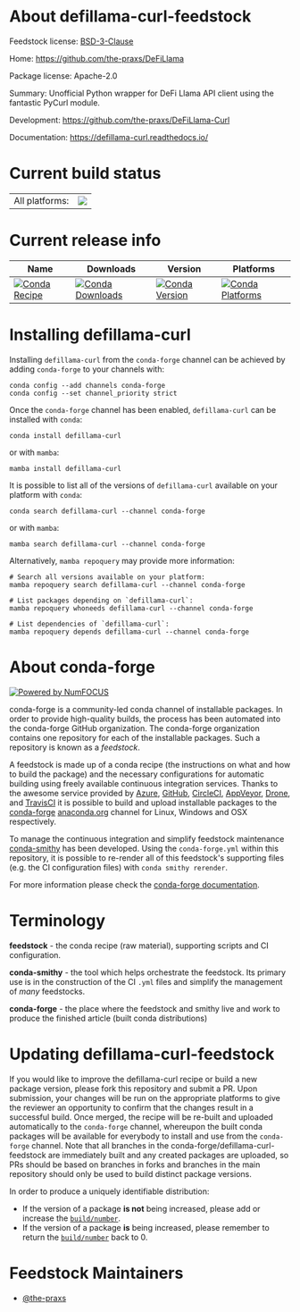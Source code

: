 About defillama-curl-feedstock
==============================

Feedstock license: [BSD-3-Clause](https://github.com/conda-forge/defillama-curl-feedstock/blob/main/LICENSE.txt)

Home: https://github.com/the-praxs/DeFiLlama

Package license: Apache-2.0

Summary: Unofficial Python wrapper for DeFi Llama API client using the fantastic PyCurl module.

Development: https://github.com/the-praxs/DeFiLlama-Curl

Documentation: https://defillama-curl.readthedocs.io/

Current build status
====================


<table><tr><td>All platforms:</td>
    <td>
      <a href="https://dev.azure.com/conda-forge/feedstock-builds/_build/latest?definitionId=18986&branchName=main">
        <img src="https://dev.azure.com/conda-forge/feedstock-builds/_apis/build/status/defillama-curl-feedstock?branchName=main">
      </a>
    </td>
  </tr>
</table>

Current release info
====================

| Name | Downloads | Version | Platforms |
| --- | --- | --- | --- |
| [![Conda Recipe](https://img.shields.io/badge/recipe-defillama--curl-green.svg)](https://anaconda.org/conda-forge/defillama-curl) | [![Conda Downloads](https://img.shields.io/conda/dn/conda-forge/defillama-curl.svg)](https://anaconda.org/conda-forge/defillama-curl) | [![Conda Version](https://img.shields.io/conda/vn/conda-forge/defillama-curl.svg)](https://anaconda.org/conda-forge/defillama-curl) | [![Conda Platforms](https://img.shields.io/conda/pn/conda-forge/defillama-curl.svg)](https://anaconda.org/conda-forge/defillama-curl) |

Installing defillama-curl
=========================

Installing `defillama-curl` from the `conda-forge` channel can be achieved by adding `conda-forge` to your channels with:

```
conda config --add channels conda-forge
conda config --set channel_priority strict
```

Once the `conda-forge` channel has been enabled, `defillama-curl` can be installed with `conda`:

```
conda install defillama-curl
```

or with `mamba`:

```
mamba install defillama-curl
```

It is possible to list all of the versions of `defillama-curl` available on your platform with `conda`:

```
conda search defillama-curl --channel conda-forge
```

or with `mamba`:

```
mamba search defillama-curl --channel conda-forge
```

Alternatively, `mamba repoquery` may provide more information:

```
# Search all versions available on your platform:
mamba repoquery search defillama-curl --channel conda-forge

# List packages depending on `defillama-curl`:
mamba repoquery whoneeds defillama-curl --channel conda-forge

# List dependencies of `defillama-curl`:
mamba repoquery depends defillama-curl --channel conda-forge
```


About conda-forge
=================

[![Powered by
NumFOCUS](https://img.shields.io/badge/powered%20by-NumFOCUS-orange.svg?style=flat&colorA=E1523D&colorB=007D8A)](https://numfocus.org)

conda-forge is a community-led conda channel of installable packages.
In order to provide high-quality builds, the process has been automated into the
conda-forge GitHub organization. The conda-forge organization contains one repository
for each of the installable packages. Such a repository is known as a *feedstock*.

A feedstock is made up of a conda recipe (the instructions on what and how to build
the package) and the necessary configurations for automatic building using freely
available continuous integration services. Thanks to the awesome service provided by
[Azure](https://azure.microsoft.com/en-us/services/devops/), [GitHub](https://github.com/),
[CircleCI](https://circleci.com/), [AppVeyor](https://www.appveyor.com/),
[Drone](https://cloud.drone.io/welcome), and [TravisCI](https://travis-ci.com/)
it is possible to build and upload installable packages to the
[conda-forge](https://anaconda.org/conda-forge) [anaconda.org](https://anaconda.org/)
channel for Linux, Windows and OSX respectively.

To manage the continuous integration and simplify feedstock maintenance
[conda-smithy](https://github.com/conda-forge/conda-smithy) has been developed.
Using the ``conda-forge.yml`` within this repository, it is possible to re-render all of
this feedstock's supporting files (e.g. the CI configuration files) with ``conda smithy rerender``.

For more information please check the [conda-forge documentation](https://conda-forge.org/docs/).

Terminology
===========

**feedstock** - the conda recipe (raw material), supporting scripts and CI configuration.

**conda-smithy** - the tool which helps orchestrate the feedstock.
                   Its primary use is in the construction of the CI ``.yml`` files
                   and simplify the management of *many* feedstocks.

**conda-forge** - the place where the feedstock and smithy live and work to
                  produce the finished article (built conda distributions)


Updating defillama-curl-feedstock
=================================

If you would like to improve the defillama-curl recipe or build a new
package version, please fork this repository and submit a PR. Upon submission,
your changes will be run on the appropriate platforms to give the reviewer an
opportunity to confirm that the changes result in a successful build. Once
merged, the recipe will be re-built and uploaded automatically to the
`conda-forge` channel, whereupon the built conda packages will be available for
everybody to install and use from the `conda-forge` channel.
Note that all branches in the conda-forge/defillama-curl-feedstock are
immediately built and any created packages are uploaded, so PRs should be based
on branches in forks and branches in the main repository should only be used to
build distinct package versions.

In order to produce a uniquely identifiable distribution:
 * If the version of a package **is not** being increased, please add or increase
   the [``build/number``](https://docs.conda.io/projects/conda-build/en/latest/resources/define-metadata.html#build-number-and-string).
 * If the version of a package **is** being increased, please remember to return
   the [``build/number``](https://docs.conda.io/projects/conda-build/en/latest/resources/define-metadata.html#build-number-and-string)
   back to 0.

Feedstock Maintainers
=====================

* [@the-praxs](https://github.com/the-praxs/)

